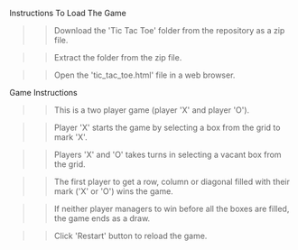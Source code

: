Instructions To Load The Game


>> Download the 'Tic Tac Toe' folder from the repository as a zip file.

>> Extract the folder from the zip file.

>> Open the 'tic_tac_toe.html' file in a web browser.


Game Instructions


>> This is a two player game (player 'X' and player 'O').

>> Player 'X' starts the game by selecting a box from the grid to mark 'X'.

>> Players 'X' and 'O' takes turns in selecting a vacant box from the grid.

>> The first player to get a row, column or diagonal filled with their mark ('X' or 'O') wins the game.

>> If neither player managers to win before all the boxes are filled, the game ends as a draw.

>> Click 'Restart' button to reload the game.